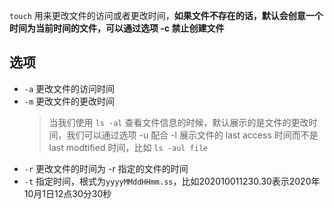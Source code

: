 `touch` 用来更改文件的访问或者更改时间，**如果文件不存在的话，默认会创意一个时间为当前时间的文件，可以通过选项 -c 禁止创建文件**
## 选项
- `-a` 更改文件的访问时间
- `-m` 更改文件的更改时间
    > 当我们使用 `ls -al` 查看文件信息的时候，默认展示的是文件的更改时间，我们可以通过选项 -u 配合 -l 展示文件的 last access 时间而不是 last modtified 时间，比如 `ls -aul file`
- `-r` 更改文件的时间为 -r 指定的文件的时间
- `-t` 指定时间，根式为`yyyyMMddHHmm.ss`，比如202010011230.30表示2020年10月1日12点30分30秒
